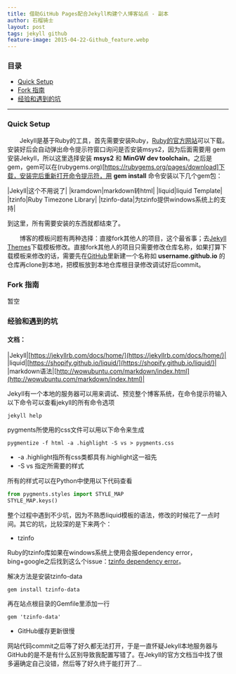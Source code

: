 ```yaml
---
title: 借助GitHub Pages配合Jekyll构建个人博客站点 - 副本
author: 石榴骑士
layout: post
tags: jekyll github
feature-image: 2015-04-22-Github_feature.webp
---
```


### 目录

* [Quick Setup](#quick-setup)
* [Fork 指南](#fork-指南)
* [经验和遇到的坑](#经验和遇到的坑)

------

### Quick Setup

&emsp;&emsp;Jekyll是基于Ruby的工具，首先需要安装Ruby，[Ruby的官方网站](https://www.ruby-lang.org/zh_cn/downloads/)可以下载。安装好后会自动弹出命令提示符窗口询问是否安装msys2，因为后面需要用 gem 安装Jekyll，所以这里选择安装 **msys2** 和 **MinGW dev toolchain**。之后是gem，gem可以在(rubygems.org)[https://rubygems.org/pages/download]下载，安装完后重新打开命令提示符，用 **gem install** 命令安装以下几个gem包：

|Jekyll|这个不用说了|
|kramdown|markdown转html|
|liquid|liquid Template|
|tzinfo|Ruby Timezone Library|
|tzinfo-data|为tzinfo提供windows系统上的支持|

到这里，所有需要安装的东西就都结束了。

&emsp;&emsp;博客的模板问题有两种选择：直接fork其他人的项目，这个最省事；去[Jekyll Themes](http://jekyllthemes.org/)下载模板修改。直接fork其他人的项目只需要修改仓库名称，如果打算下载模板来修改的话，需要先在[GitHub](https://github.com)里新建一个名称如 **username.github.io** 的仓库再clone到本地，把模板放到本地仓库根目录修改调试好后commit。

### Fork 指南

暂空

### 经验和遇到的坑

#### 文档：

|Jekyll|[https://jekyllrb.com/docs/home/](https://jekyllrb.com/docs/home/)|
|liquid|[https://shopify.github.io/liquid/](https://shopify.github.io/liquid/)|
|markdown语法|[http://wowubuntu.com/markdown/index.html](http://wowubuntu.com/markdown/index.html)|

Jekyll有一个本地的服务器可以用来调试、预览整个博客系统，在命令提示符输入以下命令可以查看jekyll的所有命令选项

    jekyll help

pygments所使用的css文件可以用以下命令来生成

    pygmentize -f html -a .highlight -S vs > pygments.css

* -a .highlight指所有css类都具有.highlight这一祖先
* -S vs 指定所需要的样式

所有的样式可以在Python中使用以下代码查看

```python
from pygments.styles import STYLE_MAP
STYLE_MAP.keys()
```

整个过程中遇到不少坑，因为不熟悉liquid模板的语法，修改的时候花了一点时间。其它的坑，比较深的是下来两个：

* tzinfo

Ruby的tzinfo库如果在windows系统上使用会报dependency error，bing+google之后找到这么个issue：[tzinfo dependency error](https://github.com/aron-bordin/neo-hpstr-jekyll-theme/issues/40)。

解决方法是安装tzinfo-data

    gem install tzinfo-data

再在站点根目录的Gemfile里添加一行

    gem 'tzinfo-data'

* GitHub缓存更新很慢

网站代码commit之后等了好久都无法打开，于是一直怀疑Jekyll本地服务器与GitHub的是不是有什么区别导致我配置写错了。在Jekyll的官方文档当中找了很多遍确定自己没错，然后等了好久终于能打开了...